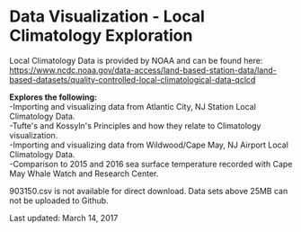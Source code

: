 # Data Visualization - Local Climatology Exploration <br>

Local Climatology Data is provided by NOAA and can be found here: https://www.ncdc.noaa.gov/data-access/land-based-station-data/land-based-datasets/quality-controlled-local-climatological-data-qclcd <br>

<b>Explores the following: </b><br>
-Importing and visualizing data from Atlantic City, NJ Station Local Climatology Data. <br>
-Tufte's and Kossyln's Principles and how they relate to Climatology visualization. <br>
-Importing and visualizing data from Wildwood/Cape May, NJ Airport Local Climatology Data. <br>
-Comparison to 2015 and 2016 sea surface temperature recorded with Cape May Whale Watch and Research Center. <br>

903150.csv is not available for direct download. Data sets above 25MB can not be uploaded to Github. <br>

Last updated: March 14, 2017

